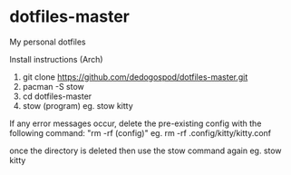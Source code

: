 # dotfiles-master
My personal dotfiles

Install instructions (Arch)
1. git clone https://github.com/dedogospod/dotfiles-master.git
2. pacman -S stow
3. cd dotfiles-master
4. stow (program) eg. stow kitty

If any error messages occur, delete the pre-existing config with the following command: 
"rm -rf (config)" eg. rm -rf .config/kitty/kitty.conf 

once the directory is deleted then use the stow command again eg. stow kitty
